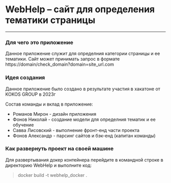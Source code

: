 # WebHelp – сайт для определения тематики страницы
---

### Для чего это приложение

Данное приложение служит для определния категории страницы и ее тематики.
Сайт может принимать запрос в формате https://domain/check_domain?domain=site_url.com

### Идея создания
Данное приложение было создано в результате участия в хакатоне от KOKOS GROUP в 2023г

Состав команды и вклад в приложение:
* Романов Мирон - дизайн приложения
* Фонов Николай - создание модели для определния тематик и ее обучение
* Савва Лисовский - выполнение фронт-енд части проекта
* Фонов Александр - парсинг сайтов и бэк-енд (капитан команды)


### Как развернуть проект на своей машине

Для развертывания докер контейнера перейдите в командной строке в директорию WebHelp и выполните код: 
> docker build -t webhelp_docker . 


